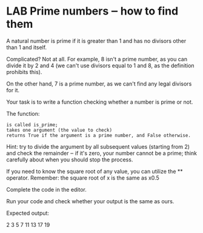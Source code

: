 # LAB   Prime numbers ‒ how to find them

A natural number is prime if it is greater than 1 and has no divisors other than 1 and itself.

Complicated? Not at all. For example, 8 isn't a prime number, as you can divide it by 2 and 4 (we can't use divisors equal to 1 and 8, as the definition prohibits this).

On the other hand, 7 is a prime number, as we can't find any legal divisors for it.

Your task is to write a function checking whether a number is prime or not.

The function:

    is called is_prime;
    takes one argument (the value to check)
    returns True if the argument is a prime number, and False otherwise.

Hint: try to divide the argument by all subsequent values (starting from 2) and check the remainder ‒ if it's zero, your number cannot be a prime; think carefully about when you should stop the process.

If you need to know the square root of any value, you can utilize the ** operator. Remember: the square root of x is the same as x0.5

Complete the code in the editor.

Run your code and check whether your output is the same as ours.

Expected output:

2 3 5 7 11 13 17 19
